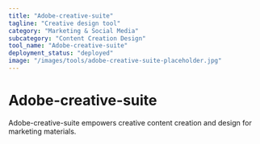 ```yaml
---
title: "Adobe-creative-suite"
tagline: "Creative design tool"
category: "Marketing & Social Media"
subcategory: "Content Creation Design"
tool_name: "Adobe-creative-suite"
deployment_status: "deployed"
image: "/images/tools/adobe-creative-suite-placeholder.jpg"
---
```


# Adobe-creative-suite

Adobe-creative-suite empowers creative content creation and design for marketing materials.
